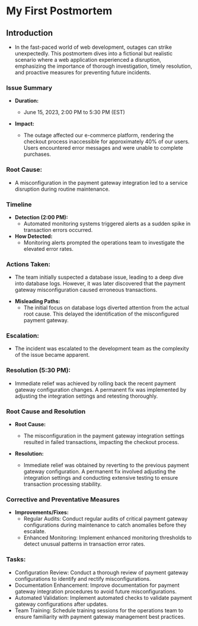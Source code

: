 # My First Postmortem

## Introduction
- In the fast-paced world of web development, outages can strike unexpectedly. This postmortem dives into a fictional but realistic scenario where a web application experienced a disruption, emphasizing the importance of thorough investigation, timely resolution, and proactive measures for preventing future incidents.

### Issue Summary
* **Duration:**
  - June 15, 2023, 2:00 PM to 5:30 PM (EST)

* **Impact:**
  - The outage affected our e-commerce platform, rendering the checkout process inaccessible for approximately 40% of our users. Users encountered error messages and were unable to complete purchases.

### Root Cause:
- A misconfiguration in the payment gateway integration led to a service disruption during routine maintenance.

### Timeline
* **Detection (2:00 PM):**
  - Automated monitoring systems triggered alerts as a sudden spike in transaction errors occurred.
* **How Detected:**
  - Monitoring alerts prompted the operations team to investigate the elevated error rates.

### Actions Taken:
- The team initially suspected a database issue, leading to a deep dive into database logs. However, it was later discovered that the payment gateway misconfiguration caused erroneous transactions.
* **Misleading Paths:**
  - The initial focus on database logs diverted attention from the actual root cause. This delayed the identification of the misconfigured payment gateway.

### Escalation:
- The incident was escalated to the development team as the complexity of the issue became apparent.

### Resolution (5:30 PM):
- Immediate relief was achieved by rolling back the recent payment gateway configuration changes. A permanent fix was implemented by adjusting the integration settings and retesting thoroughly.

### Root Cause and Resolution
* **Root Cause:**
  - The misconfiguration in the payment gateway integration settings resulted in failed transactions, impacting the checkout process.

* **Resolution:**
  - Immediate relief was obtained by reverting to the previous payment gateway configuration. A permanent fix involved adjusting the integration settings and conducting extensive testing to ensure transaction processing stability.

### Corrective and Preventative Measures
* **Improvements/Fixes:**
  - Regular Audits: Conduct regular audits of critical payment gateway configurations during maintenance to catch anomalies before they escalate.
  - Enhanced Monitoring: Implement enhanced monitoring thresholds to detect unusual patterns in transaction error rates.

### Tasks:
- Configuration Review: Conduct a thorough review of payment gateway configurations to identify and rectify misconfigurations.
- Documentation Enhancement: Improve documentation for payment gateway integration procedures to avoid future misconfigurations.
- Automated Validation: Implement automated checks to validate payment gateway configurations after updates.
- Team Training: Schedule training sessions for the operations team to ensure familiarity with payment gateway management best practices.

